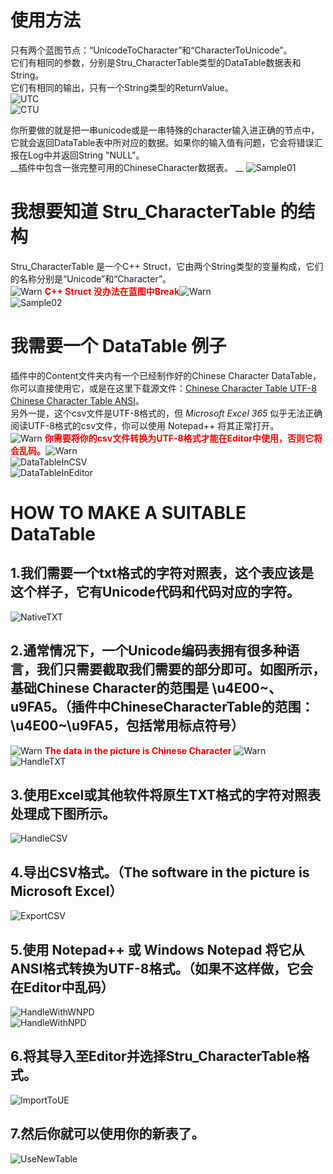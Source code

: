 # 使用方法
只有两个蓝图节点：“UnicodeToCharacter”和“CharacterToUnicode”。  
它们有相同的参数，分别是Stru_CharacterTable类型的DataTable数据表和String。  
它们有相同的输出，只有一个String类型的ReturnValue。  
![UTC](Resource/UnicodeToCharacter.png)  
![CTU](Resource/CharacterToUnicode.png)  
  
你所要做的就是把一串unicode或是一串特殊的character输入进正确的节点中，它就会返回DataTable表中所对应的数据。如果你的输入值有问题，它会将错误汇报在Log中并返回String "NULL"。  
__插件中包含一张完整可用的ChineseCharacter数据表。  __
![Sample01](Resource/Sample01.png)  
  
  
  
  
# 我想要知道 Stru_CharacterTable 的结构
Stru_CharacterTable 是一个C++ Struct，它由两个String类型的变量构成，它们的名称分别是“Unicode”和“Character”。  
![Warn](Resource/Warn.png)<font color='red'> __C++ Struct 没办法在蓝图中Break__</font>![Warn](Resource/Warn.png)  
![Sample02](Resource/Sample_Stru.png)  
  
  
  
  
# 我需要一个 DataTable 例子
插件中的Content文件夹内有一个已经制作好的Chinese Character DataTable，你可以直接使用它，或是在这里下载源文件：[Chinese Character Table UTF-8](Resource/ChineseCharacterTable_UTF8.csv) [Chinese Character Table ANSI](Resource/ChineseCharacterTable_ANSI.csv)。  
另外一提，这个csv文件是UTF-8格式的，但 _Microsoft_ _Excel_ _365_ 似乎无法正确阅读UTF-8格式的csv文件，你可以使用 Notepad++ 将其正常打开。  
![Warn](Resource/Warn.png)<font color='red'> __你需要将你的csv文件转换为UTF-8格式才能在Editor中使用，否则它将会乱码。__</font>![Warn](Resource/Warn.png)  
![DataTableInCSV](Resource/Sample_DataTable_CSV.png)  
![DataTableInEditor](Resource/Sample_DataTable.png)  
  
  
  
  
# HOW TO MAKE A SUITABLE DataTable
  
## 1.我们需要一个txt格式的字符对照表，这个表应该是这个样子，它有Unicode代码和代码对应的字符。  
![NativeTXT](Resource/NativeTXT.png)  
  
## 2.通常情况下，一个Unicode编码表拥有很多种语言，我们只需要截取我们需要的部分即可。如图所示，基础Chinese Character的范围是 \u4E00~、u9FA5。（插件中ChineseCharacterTable的范围：\u4E00~\u9FA5，包括常用标点符号）  
![Warn](Resource/Warn.png)<font color='red'>  __The data in the picture is Chinese Character__ </font>![Warn](Resource/Warn.png)  
![HandleTXT](Resource/HandleTXT.png)  
  
## 3.使用Excel或其他软件将原生TXT格式的字符对照表处理成下图所示。  
![HandleCSV](Resource/HandleCSV.png)  
  
## 4.导出CSV格式。（The software in the picture is Microsoft Excel）  
![ExportCSV](Resource/ExportCSV.png)  
  
## 5.使用 Notepad++ 或 Windows Notepad 将它从ANSI格式转换为UTF-8格式。（如果不这样做，它会在Editor中乱码）  
![HandleWithWNPD](Resource/HandleWithWNPD.png)  
![HandleWithNPD](Resource/HandleWithNPD.png)  
  
## 6.将其导入至Editor并选择Stru_CharacterTable格式。  
![ImportToUE](Resource/ImportToUE.png)  
  
## 7.然后你就可以使用你的新表了。  
![UseNewTable](Resource/UseNewTable.png)  